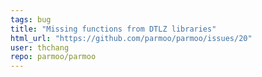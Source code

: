 ```yaml
---
tags: bug
title: "Missing functions from DTLZ libraries"
html_url: "https://github.com/parmoo/parmoo/issues/20"
user: thchang
repo: parmoo/parmoo
---
```


